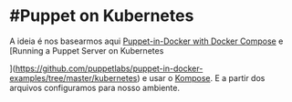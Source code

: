 #Puppet on Kubernetes
======
A ideia é nos basearmos aqui [Puppet-in-Docker with Docker Compose](https://github.com/puppetlabs/puppet-in-docker-examples/tree/master/compose) e [Running a Puppet Server on Kubernetes

](https://github.com/puppetlabs/puppet-in-docker-examples/tree/master/kubernetes) e usar o [Kompose](https://github.com/kubernetes-incubator/kompose). E a partir dos arquivos configuramos para nosso ambiente.

